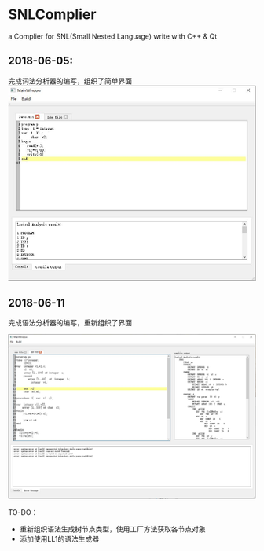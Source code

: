 # SNLComplier
a Complier for SNL(Small Nested Language) write with C++ &amp; Qt

## 2018-06-05:

  完成词法分析器的编写，组织了简单界面
  ![github](https://github.com/jiangbianyiye/SNLComplier/blob/master/img/demoV1.JPG)

## 2018-06-11

完成语法分析器的编写，重新组织了界面

![github](https://github.com/jiangbianyiye/SNLComplier/blob/master/img/demoV2.JPG)

TO-DO：

- 重新组织语法生成树节点类型，使用工厂方法获取各节点对象
- 添加使用LL1的语法生成器